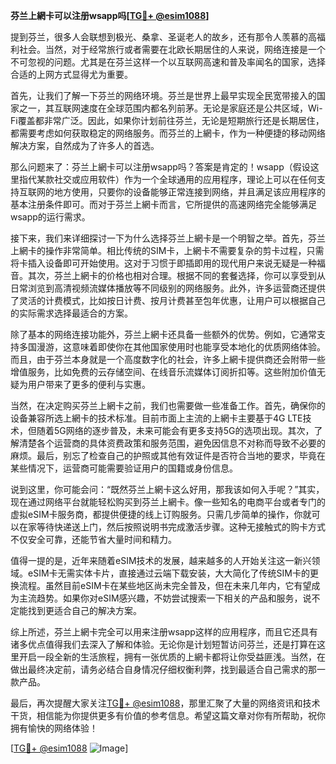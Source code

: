 **芬兰上網卡可以注册wsapp吗[[TG💪+ @esim1088](https://t.me/s/esim1088)]**

提到芬兰，很多人会联想到极光、桑拿、圣诞老人的故乡，还有那令人羡慕的高福利社会。当然，对于经常旅行或者需要在北欧长期居住的人来说，网络连接是一个不可忽视的问题。尤其是在芬兰这样一个以互联网高速和普及率闻名的国家，选择合适的上网方式显得尤为重要。

首先，让我们了解一下芬兰的网络环境。芬兰是世界上最早实现全民宽带接入的国家之一，其互联网速度在全球范围内都名列前茅。无论是家庭还是公共区域，Wi-Fi覆盖都非常广泛。因此，如果你计划前往芬兰，无论是短期旅行还是长期居住，都需要考虑如何获取稳定的网络服务。而芬兰的上網卡，作为一种便捷的移动网络解决方案，自然成为了许多人的首选。

那么问题来了：芬兰上網卡可以注册wsapp吗？答案是肯定的！wsapp（假设这里指代某款社交或应用软件）作为一个全球通用的应用程序，理论上可以在任何支持互联网的地方使用，只要你的设备能够正常连接到网络，并且满足该应用程序的基本注册条件即可。而对于芬兰上網卡而言，它所提供的高速网络完全能够满足wsapp的运行需求。

接下来，我们来详细探讨一下为什么选择芬兰上網卡是一个明智之举。首先，芬兰上網卡的操作非常简单。相比传统的SIM卡，上網卡不需要复杂的剪卡过程，只需将卡插入设备即可开始使用。这对于习惯于即插即用的现代用户来说无疑是一种福音。其次，芬兰上網卡的价格也相对合理。根据不同的套餐选择，你可以享受到从日常浏览到高清视频流媒体播放等不同级别的网络服务。此外，许多运营商还提供了灵活的计费模式，比如按日计费、按月计费甚至包年优惠，让用户可以根据自己的实际需求选择最适合的方案。

除了基本的网络连接功能外，芬兰上網卡还具备一些额外的优势。例如，它通常支持多国漫游，这意味着即使你在其他国家使用时也能享受本地化的优质网络体验。而且，由于芬兰本身就是一个高度数字化的社会，许多上網卡提供商还会附带一些增值服务，比如免费的云存储空间、在线音乐流媒体订阅折扣等。这些附加价值无疑为用户带来了更多的便利与实惠。

当然，在决定购买芬兰上網卡之前，我们也需要做一些准备工作。首先，确保你的设备兼容所选上網卡的技术标准。目前市面上主流的上網卡主要基于4G LTE技术，但随着5G网络的逐步普及，未来可能会有更多支持5G的选项出现。其次，了解清楚各个运营商的具体资费政策和服务范围，避免因信息不对称而导致不必要的麻烦。最后，别忘了检查自己的护照或其他有效证件是否符合当地的要求，毕竟在某些情况下，运营商可能需要验证用户的国籍或身份信息。

说到这里，你可能会问：“既然芬兰上網卡这么好用，那我该如何入手呢？”其实，现在通过网络平台就能轻松购买到芬兰上網卡。像一些知名的电商平台或者专门的虚拟eSIM卡服务商，都提供便捷的线上订购服务。只需几步简单的操作，你就可以在家等待快递送上门，然后按照说明书完成激活步骤。这种无接触式的购卡方式不仅安全可靠，还能节省大量时间和精力。

值得一提的是，近年来随着eSIM技术的发展，越来越多的人开始关注这一新兴领域。eSIM卡无需实体卡片，直接通过云端下载安装，大大简化了传统SIM卡的更换流程。虽然目前eSIM卡在某些地区尚未完全普及，但在未来几年内，它有望成为主流趋势。如果你对eSIM感兴趣，不妨尝试搜索一下相关的产品和服务，说不定能找到更适合自己的解决方案。

综上所述，芬兰上網卡完全可以用来注册wsapp这样的应用程序，而且它还具有诸多优点值得我们去深入了解和体验。无论你是计划短暂访问芬兰，还是打算在这里开启一段全新的生活旅程，拥有一张优质的上網卡都将让你受益匪浅。当然，在做出最终决定前，请务必结合自身情况仔细权衡利弊，找到最适合自己需求的那一款产品。

最后，再次提醒大家关注[TG💪+ @esim1088](https://t.me/s/esim1088)，那里汇聚了大量的网络资讯和技术干货，相信能为你提供更多有价值的参考信息。希望这篇文章对你有所帮助，祝你拥有愉快的网络体验！

[[TG💪+ @esim1088](https://t.me/s/esim1088) ![Image](https://i.postimg.cc/4NQfJmqS/Snipaste-2025-05-13-00-14-12.png)]